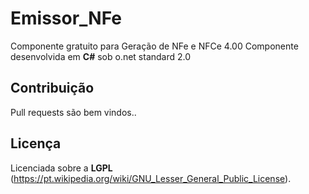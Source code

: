 # Emissor_NFe
Componente gratuito para Geração de NFe e NFCe 4.00
Componente desenvolvida em **C#** sob o.net standard 2.0


## Contribuição
Pull requests são bem vindos..

## Licença
Licenciada sobre a **LGPL** (https://pt.wikipedia.org/wiki/GNU_Lesser_General_Public_License).

